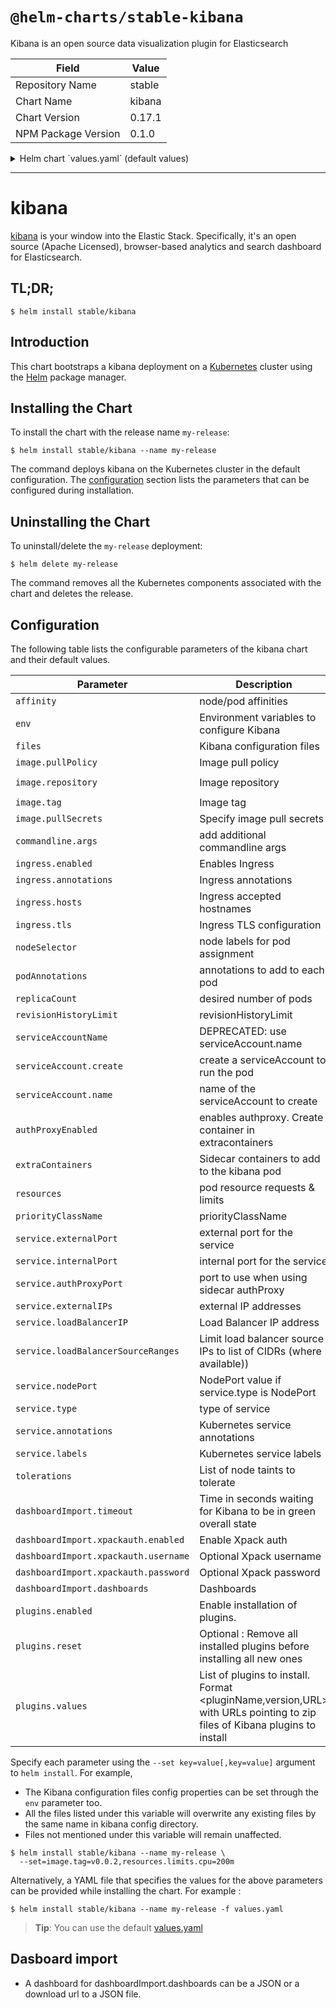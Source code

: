 # `@helm-charts/stable-kibana`

Kibana is an open source data visualization plugin for Elasticsearch

| Field               | Value  |
| ------------------- | ------ |
| Repository Name     | stable |
| Chart Name          | kibana |
| Chart Version       | 0.17.1 |
| NPM Package Version | 0.1.0  |

<details>

<summary>Helm chart `values.yaml` (default values)</summary>

```yaml
image:
  repository: 'docker.elastic.co/kibana/kibana-oss'
  tag: '6.4.3'
  pullPolicy: 'IfNotPresent'

commandline:
  args: []

env:
  {}
  # All Kibana configuration options are adjustable via env vars.
  # To adjust a config option to an env var uppercase + replace `.` with `_`
  # Ref: https://www.elastic.co/guide/en/kibana/current/settings.html
  #
  # ELASTICSEARCH_URL: http://elasticsearch-client:9200
  # SERVER_PORT: 5601
  # LOGGING_VERBOSE: "true"
  # SERVER_DEFAULTROUTE: "/app/kibana"

files:
  kibana.yml:
    ## Default Kibana configuration from kibana-docker.
    server.name: kibana
    server.host: '0'
    elasticsearch.url: http://elasticsearch:9200

    ## Custom config properties below
    ## Ref: https://www.elastic.co/guide/en/kibana/current/settings.html
    # server.port: 5601
    # logging.verbose: "true"
    # server.defaultRoute: "/app/kibana"

service:
  type: ClusterIP
  externalPort: 443
  internalPort: 5601
  # authProxyPort: 5602 To be used with authProxyEnabled and a proxy extraContainer
  ## External IP addresses of service
  ## Default: nil
  ##
  # externalIPs:
  # - 192.168.0.1
  #
  ## LoadBalancer IP if service.type is LoadBalancer
  ## Default: nil
  ##
  # loadBalancerIP: 10.2.2.2
  annotations:
    {}
    # Annotation example: setup ssl with aws cert when service.type is LoadBalancer
    # service.beta.kubernetes.io/aws-load-balancer-ssl-cert: arn:aws:acm:us-east-1:EXAMPLE_CERT
  labels:
    {}
    ## Label example: show service URL in `kubectl cluster-info`
    # kubernetes.io/cluster-service: "true"
  ## Limit load balancer source ips to list of CIDRs (where available)
  # loadBalancerSourceRanges: []

ingress:
  enabled: false
  # hosts:
  # - chart-example.local
  # annotations:
  #   kubernetes.io/ingress.class: nginx
  #   kubernetes.io/tls-acme: "true"
  # tls:
  # - secretName: chart-example-tls
  #   hosts:
  #     - chart-example.local

serviceAccount:
  # Specifies whether a service account should be created
  create: false
  # The name of the service account to use.
  # If not set and create is true, a name is generated using the fullname template
  # If set and create is false, the service account must be existing
  name:

livenessProbe:
  enabled: false
  initialDelaySeconds: 30
  timeoutSeconds: 10

readinessProbe:
  enabled: false
  initialDelaySeconds: 30
  timeoutSeconds: 10

# Enable an authproxy. Specify container in extraContainers
authProxyEnabled: false

extraContainers: |
# - name: proxy
#   image: quay.io/gambol99/keycloak-proxy:latest
#   args:
#     - --resource=uri=/*
#     - --discovery-url=https://discovery-url
#     - --client-id=client
#     - --client-secret=secret
#     - --listen=0.0.0.0:5602
#     - --upstream-url=http://127.0.0.1:5601
#   ports:
#     - name: web
#       containerPort: 9090
resources:
  {}
  # limits:
  #   cpu: 100m
  #   memory: 300Mi
  # requests:
  #   cpu: 100m
  #   memory: 300Mi

priorityClassName: ''

# Affinity for pod assignment
# Ref: https://kubernetes.io/docs/concepts/configuration/assign-pod-node/#affinity-and-anti-affinity
# affinity: {}

# Tolerations for pod assignment
# Ref: https://kubernetes.io/docs/concepts/configuration/taint-and-toleration/
tolerations: []

# Node labels for pod assignment
# Ref: https://kubernetes.io/docs/user-guide/node-selection/
nodeSelector: {}

podAnnotations: {}
replicaCount: 1
revisionHistoryLimit: 3

# To export a dashboard from a running Kibana 6.3.x use:
# curl --user <username>:<password> -XGET https://kibana.yourdomain.com:5601/api/kibana/dashboards/export?dashboard=<some-dashboard-uuid> > my-dashboard.json
# A dashboard is defined by a name and a string with the json payload or the download url
dashboardImport:
  timeout: 60
  xpackauth:
    enabled: false
    username: myuser
    password: mypass
  dashboards:
    {}
    # k8s: https://raw.githubusercontent.com/monotek/kibana-dashboards/master/k8s-fluentd-elasticsearch.json

# List of plugins to install using initContainer
plugins:
  # set to true to enable plugins installation
  enabled: false
  # set to true to remove all kibana plugins before installation
  reset: false
  # Use <plugin_name,version,url> to add/upgrade plugin
  values:
    # - elastalert-kibana-plugin,1.0.1,https://github.com/bitsensor/elastalert-kibana-plugin/releases/download/1.0.1/elastalert-kibana-plugin-1.0.1-6.4.2.zip
    # - logtrail,0.1.30,https://github.com/sivasamyk/logtrail/releases/download/v0.1.30/logtrail-6.4.2-0.1.30.zip
    # - other_plugin
```

</details>

---

# kibana

[kibana](https://github.com/elastic/kibana) is your window into the Elastic Stack. Specifically, it's an open source (Apache Licensed), browser-based analytics and search dashboard for Elasticsearch.

## TL;DR;

```console
$ helm install stable/kibana
```

## Introduction

This chart bootstraps a kibana deployment on a [Kubernetes](http://kubernetes.io) cluster using the [Helm](https://helm.sh) package manager.

## Installing the Chart

To install the chart with the release name `my-release`:

```console
$ helm install stable/kibana --name my-release
```

The command deploys kibana on the Kubernetes cluster in the default configuration. The [configuration](#configuration) section lists the parameters that can be configured during installation.

## Uninstalling the Chart

To uninstall/delete the `my-release` deployment:

```console
$ helm delete my-release
```

The command removes all the Kubernetes components associated with the chart and deletes the release.

## Configuration

The following table lists the configurable parameters of the kibana chart and their default values.

| Parameter                            | Description                                                                                                              | Default                               |
| ------------------------------------ | ------------------------------------------------------------------------------------------------------------------------ | ------------------------------------- |
| `affinity`                           | node/pod affinities                                                                                                      | None                                  |
| `env`                                | Environment variables to configure Kibana                                                                                | `{}`                                  |
| `files`                              | Kibana configuration files                                                                                               | None                                  |
| `image.pullPolicy`                   | Image pull policy                                                                                                        | `IfNotPresent`                        |
| `image.repository`                   | Image repository                                                                                                         | `docker.elastic.co/kibana/kibana-oss` |
| `image.tag`                          | Image tag                                                                                                                | `6.4.3`                               |
| `image.pullSecrets`                  | Specify image pull secrets                                                                                               | `nil`                                 |
| `commandline.args`                   | add additional commandline args                                                                                          | `nil`                                 |
| `ingress.enabled`                    | Enables Ingress                                                                                                          | `false`                               |
| `ingress.annotations`                | Ingress annotations                                                                                                      | None:                                 |
| `ingress.hosts`                      | Ingress accepted hostnames                                                                                               | None:                                 |
| `ingress.tls`                        | Ingress TLS configuration                                                                                                | None:                                 |
| `nodeSelector`                       | node labels for pod assignment                                                                                           | `{}`                                  |
| `podAnnotations`                     | annotations to add to each pod                                                                                           | `{}`                                  |
| `replicaCount`                       | desired number of pods                                                                                                   | `1`                                   |
| `revisionHistoryLimit`               | revisionHistoryLimit                                                                                                     | `3`                                   |
| `serviceAccountName`                 | DEPRECATED: use serviceAccount.name                                                                                      | `nil`                                 |
| `serviceAccount.create`              | create a serviceAccount to run the pod                                                                                   | `false`                               |
| `serviceAccount.name`                | name of the serviceAccount to create                                                                                     | `kibana.fullname`                     |
| `authProxyEnabled`                   | enables authproxy. Create container in extracontainers                                                                   | `false`                               |
| `extraContainers`                    | Sidecar containers to add to the kibana pod                                                                              | `{}`                                  |
| `resources`                          | pod resource requests & limits                                                                                           | `{}`                                  |
| `priorityClassName`                  | priorityClassName                                                                                                        | `nil`                                 |
| `service.externalPort`               | external port for the service                                                                                            | `443`                                 |
| `service.internalPort`               | internal port for the service                                                                                            | `4180`                                |
| `service.authProxyPort`              | port to use when using sidecar authProxy                                                                                 | None:                                 |
| `service.externalIPs`                | external IP addresses                                                                                                    | None:                                 |
| `service.loadBalancerIP`             | Load Balancer IP address                                                                                                 | None:                                 |
| `service.loadBalancerSourceRanges`   | Limit load balancer source IPs to list of CIDRs (where available))                                                       | `[]`                                  |
| `service.nodePort`                   | NodePort value if service.type is NodePort                                                                               | None:                                 |
| `service.type`                       | type of service                                                                                                          | `ClusterIP`                           |
| `service.annotations`                | Kubernetes service annotations                                                                                           | None:                                 |
| `service.labels`                     | Kubernetes service labels                                                                                                | None:                                 |
| `tolerations`                        | List of node taints to tolerate                                                                                          | `[]`                                  |
| `dashboardImport.timeout`            | Time in seconds waiting for Kibana to be in green overall state                                                          | `60`                                  |
| `dashboardImport.xpackauth.enabled`  | Enable Xpack auth                                                                                                        | `false`                               |
| `dashboardImport.xpackauth.username` | Optional Xpack username                                                                                                  | `myuser`                              |
| `dashboardImport.xpackauth.password` | Optional Xpack password                                                                                                  | `mypass`                              |
| `dashboardImport.dashboards`         | Dashboards                                                                                                               | `{}`                                  |
| `plugins.enabled`                    | Enable installation of plugins.                                                                                          | `false`                               |
| `plugins.reset`                      | Optional : Remove all installed plugins before installing all new ones                                                   | `false`                               |
| `plugins.values`                     | List of plugins to install. Format <pluginName,version,URL> with URLs pointing to zip files of Kibana plugins to install | None:                                 |

Specify each parameter using the `--set key=value[,key=value]` argument to `helm install`. For example,

- The Kibana configuration files config properties can be set through the `env` parameter too.
- All the files listed under this variable will overwrite any existing files by the same name in kibana config directory.
- Files not mentioned under this variable will remain unaffected.

```console
$ helm install stable/kibana --name my-release \
  --set=image.tag=v0.0.2,resources.limits.cpu=200m
```

Alternatively, a YAML file that specifies the values for the above parameters can be provided while installing the chart. For example :

```console
$ helm install stable/kibana --name my-release -f values.yaml
```

> **Tip**: You can use the default [values.yaml](values.yaml)

## Dasboard import

- A dashboard for dashboardImport.dashboards can be a JSON or a download url to a JSON file.
